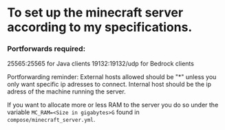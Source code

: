 # To set up the minecraft server according to my specifications.

### Portforwards required:

25565:25565 for Java clients
19132:19132/udp for Bedrock clients 

Portforwarding reminder: External hosts allowed should be "*" unless you only want specific ip adresses to connect. Internal host should be the ip adress of the machine running the server. 

If you want to allocate more or less RAM to the server you do so under the variable `MC_RAM=<Size in gigabytes>G` found in `compose/minecraft_server.yml`.